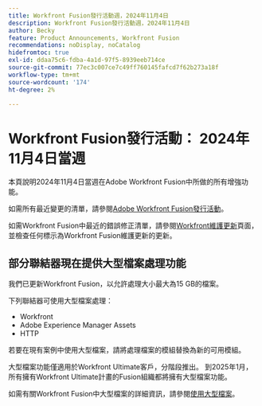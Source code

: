 ```yaml
---
title: Workfront Fusion發行活動週，2024年11月4日
description: Workfront Fusion發行活動週，2024年11月4日
author: Becky
feature: Product Announcements, Workfront Fusion
recommendations: noDisplay, noCatalog
hidefromtoc: true
exl-id: ddaa75c6-fdba-4a1d-97f5-8939eeb714ce
source-git-commit: 77ec3c007ce7c49ff760145fafcd7f62b273a18f
workflow-type: tm+mt
source-wordcount: '174'
ht-degree: 2%

---
```


# Workfront Fusion發行活動： 2024年11月4日當週

本頁說明2024年11月4日當週在Adobe Workfront Fusion中所做的所有增強功能。

如需所有最近變更的清單，請參閱[Adobe Workfront Fusion發行活動](/help/workfront-fusion/fusion-product-releases/fusion-release-activity.md)。

如需Workfront Fusion中最近的錯誤修正清單，請參閱[Workfront維護更新](https://experienceleague.adobe.com/docs/workfront-known-issues/releases/current-updates.html)頁面，並檢查任何標示為Workfront Fusion維護更新的更新。

## 部分聯結器現在提供大型檔案處理功能

我們已更新Workfront Fusion，以允許處理大小最大為15 GB的檔案。

下列聯結器可使用大型檔案處理：

* Workfront
* Adobe Experience Manager Assets
* HTTP

若要在現有案例中使用大型檔案，請將處理檔案的模組替換為新的可用模組。

大型檔案功能僅適用於Workfront Ultimate客戶，分階段推出。 到2025年1月，所有擁有Workfront Ultimate計畫的Fusion組織都將擁有大型檔案功能。

如需有關Workfront Fusion中大型檔案的詳細資訊，請參閱[使用大型檔案](/help/workfront-fusion/references/scenarios/fusion-large-files.md)。
